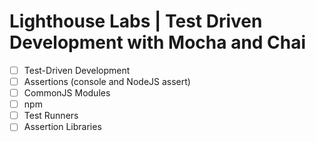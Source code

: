 # Lighthouse Labs | Test Driven Development with Mocha and Chai

* [ ] Test-Driven Development
* [ ] Assertions (console and NodeJS assert)
* [ ] CommonJS Modules
* [ ] npm
* [ ] Test Runners
* [ ] Assertion Libraries
